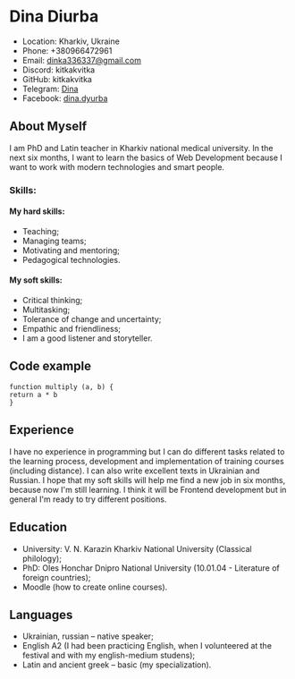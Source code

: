 # Dina Diurba
* Location: Kharkiv, Ukraine
* Phone: +380966472961
* Email: dinka336337@gmail.com
* Discord: kitkakvitka
* GitHub: kitkakvitka
* Telegram: [Dina](https://t.me/kitkakvitka)
* Facebook: [dina.dyurba](https://www.facebook.com/dina.dyurba)
## About Myself
I am PhD and Latin teacher in Kharkiv national medical university. In the next six months, I want to learn the basics of Web Development because I want to work with modern technologies and smart people.
### Skills:
#### My hard skills:
+ Teaching;
+ Managing teams;
+ Motivating and mentoring;
+ Pedagogical technologies.
#### My soft skills:
+ Critical thinking;
+ Multitasking;
+ Tolerance of change and uncertainty;
+ Empathic and friendliness;
+ I am a good listener and storyteller.
## Code example
``` 
function multiply (a, b) {
return a * b
}
``` 
## Experience
I have no experience in programming but I can do different tasks related to the learning process, development and implementation of training courses (including distance). I can also write excellent texts in Ukrainian and Russian.
I hope that my soft skills will help me find a new job in six months, because now I'm still learning. I think it will be Frontend development but in general I'm ready to try different positions.
## Education
+ University: V. N. Karazin Kharkiv National University (Classical philology);
+ PhD: Oles Honchar Dnipro National University (10.01.04 - Literature of foreign countries);
+ Moodle (how to create online courses).
## Languages
+ Ukrainian, russian – native speaker;
+ English A2 (I had been practicing English, when I volunteered at the festival and with my english-medium studens);
+ Latin and ancient greek – basic (my specialization).
